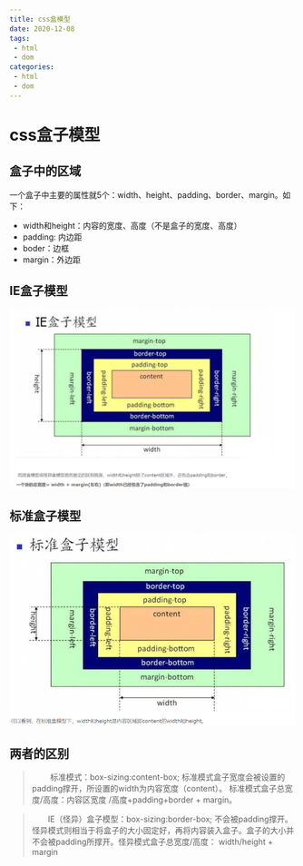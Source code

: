 ```yaml
---
title: css盒模型
date: 2020-12-08
tags:
 - html 
 - dom
categories: 
 - html
 - dom  
---
```

# css盒子模型

## 盒子中的区域
一个盒子中主要的属性就5个：width、height、padding、border、margin。如下：
* width和height：内容的宽度、高度（不是盒子的宽度、高度）
* padding: 内边距
* boder：边框
* margin：外边距

## IE盒子模型
![IE盒子模型（怪异模型）](./Snipaste_2020-08-17_10-01-14.png)


## 标准盒子模型

![标准模型](./Snipaste_2020-08-17_10-01-33.png)

## 两者的区别

> &emsp;&emsp; 标准模式：box-sizing:content-box;
标准模式盒子宽度会被设置的padding撑开，所设置的width为内容宽度（content）。
标准模式盒子总宽度/高度：内容区宽度 /高度+padding+border + margin。

>&emsp;&emsp;IE（怪异）盒子模型：box-sizing:border-box; 不会被padding撑开。
怪异模式则相当于将盒子的大小固定好，再将内容装入盒子。盒子的大小并不会被padding所撑开。怪异模式盒子总宽度/高度： width/height + margin 